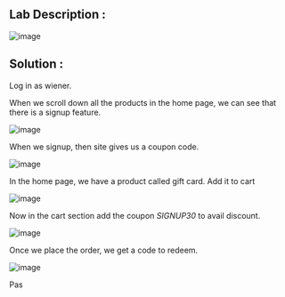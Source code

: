 ## Lab Description :

![image](https://github.com/sh3bu/Portswigger_labs/assets/67383098/bc0be0ef-8729-4e9f-b6a4-49fdc5aa63a9)

## Solution :

Log in as wiener.

When we scroll down all the products in the home page, we can see that there is a signup feature. 

![image](https://github.com/sh3bu/Portswigger_labs/assets/67383098/662897c8-2ee1-4607-8657-685192068c44)

When we signup, then site gives us a coupon code.

![image](https://github.com/sh3bu/Portswigger_labs/assets/67383098/4bfdfcfe-b328-48a4-83a7-bedff38486ee)

In the home page, we have a product called gift card. Add it to cart

![image](https://github.com/sh3bu/Portswigger_labs/assets/67383098/39bc42fb-ec1c-4684-b7ef-1419eb728be3)

Now in the cart section add the coupon *SIGNUP30* to avail discount.

![image](https://github.com/sh3bu/Portswigger_labs/assets/67383098/919efd5e-c9a3-47e7-acce-60252d411e48)

Once we place the order, we get a code to redeem.

![image](https://github.com/sh3bu/Portswigger_labs/assets/67383098/22aeb161-ca11-4fde-9bbf-34da2524d8c7)

Pas
